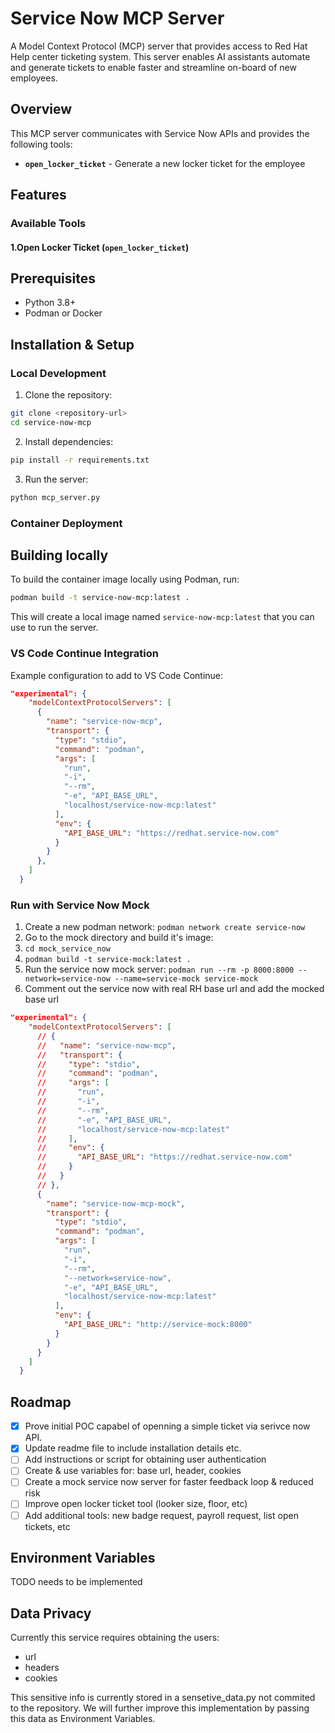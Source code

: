# Service Now MCP Server

A Model Context Protocol (MCP) server that provides access to Red Hat Help center ticketing system. This server enables AI assistants automate and generate tickets to enable faster and streamline on-board of new employees.

## Overview

This MCP server communicates with Service Now APIs and provides the following tools:

- **`open_locker_ticket`** - Generate a new locker ticket for the employee


## Features

### Available Tools

#### 1.Open Locker Ticket (`open_locker_ticket`)

## Prerequisites

- Python 3.8+
- Podman or Docker

## Installation & Setup

### Local Development

1. Clone the repository:
```bash
git clone <repository-url>
cd service-now-mcp
```

2. Install dependencies:
```bash
pip install -r requirements.txt
```

3. Run the server:
```bash
python mcp_server.py
```

### Container Deployment

## Building locally

To build the container image locally using Podman, run:

```sh
podman build -t service-now-mcp:latest .
```

This will create a local image named `service-now-mcp:latest` that you can use to run the server.

### VS Code Continue Integration

Example configuration to add to VS Code Continue:

```json
"experimental": {
    "modelContextProtocolServers": [
      {
        "name": "service-now-mcp",
        "transport": {
          "type": "stdio",
          "command": "podman",
          "args": [
            "run",
            "-i",
            "--rm",
            "-e", "API_BASE_URL",
            "localhost/service-now-mcp:latest"
          ],
          "env": {
            "API_BASE_URL": "https://redhat.service-now.com"
          }  
        }
      },
    ]
  }
```

### Run with Service Now Mock

1. Create a new podman network: `podman network create service-now`
1. Go to the mock directory and build it's image:
  1. `cd mock_service_now`
  1. `podman build -t service-mock:latest .`
1. Run the service now mock server: `podman run --rm -p 8000:8000 --network=service-now --name=service-mock service-mock`
1. Comment out the service now with real RH base url and add the mocked base url
```json
"experimental": {
    "modelContextProtocolServers": [
      // {
      //   "name": "service-now-mcp",
      //   "transport": {
      //     "type": "stdio",
      //     "command": "podman",
      //     "args": [
      //       "run",
      //       "-i",
      //       "--rm",
      //       "-e", "API_BASE_URL",
      //       "localhost/service-now-mcp:latest"
      //     ],
      //     "env": {
      //       "API_BASE_URL": "https://redhat.service-now.com"
      //     }  
      //   }
      // },
      {
        "name": "service-now-mcp-mock",
        "transport": {
          "type": "stdio",
          "command": "podman",
          "args": [
            "run",
            "-i",
            "--rm",
            "--network=service-now",
            "-e", "API_BASE_URL",
            "localhost/service-now-mcp:latest"
          ],
          "env": {
            "API_BASE_URL": "http://service-mock:8000"
          }  
        }
      }
    ]
  }
```

## Roadmap

- [x] Prove initial POC capabel of openning a simple ticket via serivce now API.
- [x] Update readme file to include installation details etc.
- [ ] Add instructions or script for obtaining user authentication
- [ ] Create & use variables for: base url, header, cookies 
- [ ] Create a mock service now server for faster feedback loop & reduced risk
- [ ] Improve open locker ticket tool (looker size, floor, etc)
- [ ] Add additional tools: new badge request, payroll request, list open tickets, etc

## Environment Variables

TODO needs to be implemented

## Data Privacy

Currently this service requires obtaining the users:
- url
- headers
- cookies

This sensitive info is currently stored in a sensetive_data.py not commited to the repository.
We will further improve this implementation by passing this data as Environment Variables.
